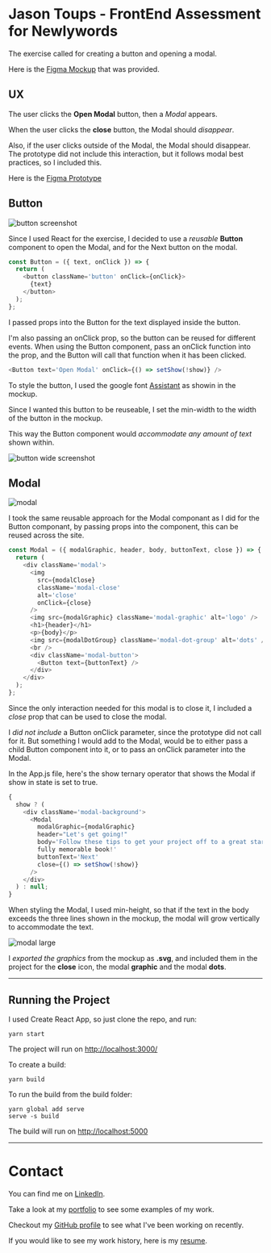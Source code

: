 # Jason Toups - FrontEnd Assessment for Newlywords

The exercise called for creating a button and opening a modal.

Here is the [Figma Mockup](https://www.figma.com/file/FEz10wy2GzzAsTJ7aVfvgZ/Newlywords-Modal-Mockup) that was provided.

## UX

The user clicks the **Open Modal** button, then a _Modal_ appears.

When the user clicks the **close** button, the Modal should _disappear_.

Also, if the user clicks outside of the Modal, the Modal should disappear. The prototype did not include this interaction, but it follows modal best practices, so I included this.

Here is the [Figma Prototype](https://www.figma.com/proto/FEz10wy2GzzAsTJ7aVfvgZ/Newlywords-Modal-Mockup?scaling=min-zoom&node-id=1%3A134)

## Button

![button screenshot](./public/screenshot-button.png)

Since I used React for the exercise, I decided to use a _reusable_ **Button** component to open the Modal, and for the Next button on the modal.

```javascript
const Button = ({ text, onClick }) => {
  return (
    <button className='button' onClick={onClick}>
      {text}
    </button>
  );
};
```

I passed props into the Button for the text displayed inside the button.

I'm also passing an onClick prop, so the button can be reused for different events. When using the Button component, pass an onClick function into the prop, and the Button will call that function when it has been clicked.

```javascript
<Button text='Open Modal' onClick={() => setShow(!show)} />
```

To style the button, I used the google font [Assistant](https://fonts.google.com/specimen/Assistant) as showin in the mockup.

Since I wanted this button to be reuseable, I set the min-width to the width of the button in the mockup.

This way the Button component would _accommodate any amount of text_ shown within.

![button wide screenshot](./public/screenshot-button-wide.png)

## Modal

![modal](./public/screenshot-modal.png)

I took the same reusable approach for the Modal componant as I did for the Button componant, by passing props into the component, this can be reused across the site.

```javascript
const Modal = ({ modalGraphic, header, body, buttonText, close }) => {
  return (
    <div className='modal'>
      <img
        src={modalClose}
        className='modal-close'
        alt='close'
        onClick={close}
      />
      <img src={modalGraphic} className='modal-graphic' alt='logo' />
      <h1>{header}</h1>
      <p>{body}</p>
      <img src={modalDotGroup} className='modal-dot-group' alt='dots' />
      <br />
      <div className='modal-button'>
        <Button text={buttonText} />
      </div>
    </div>
  );
};
```

Since the only interaction needed for this modal is to close it, I included a _close_ prop that can be used to close the modal.

I _did not include_ a Button onClick parameter, since the prototype did not call for it. But something I would add to the Modal, would be to either pass a child Button component into it, or to pass an onClick parameter into the Modal.

In the App.js file, here's the show ternary operator that shows the Modal if show in state is set to true.

```javascript
{
  show ? (
    <div className='modal-background'>
      <Modal
        modalGraphic={modalGraphic}
        header="Let's get going!"
        body='Follow these tips to get your project off to a great start and create a
        fully memorable book!'
        buttonText='Next'
        close={() => setShow(!show)}
      />
    </div>
  ) : null;
}
```

When styling the Modal, I used min-height, so that if the text in the body exceeds the three lines shown in the mockup, the modal will grow vertically to accommodate the text.

![modal large](./public/screenshot-modal-large.png)

I _exported the graphics_ from the mockup as **.svg**, and included them in the project for the **close** icon, the modal **graphic** and the modal **dots**.

---

## Running the Project

I used Create React App, so just clone the repo, and run:

```
yarn start
```

The project will run on [http://localhost:3000/](http://localhost:3000/)

To create a build:

```
yarn build
```

To run the build from the build folder:

```
yarn global add serve
serve -s build
```

The build will run on [http://localhost:5000](http://localhost:5000)

---

# Contact

You can find me on [LinkedIn](https://www.linkedin.com/in/jasontoups/).

Take a look at my [portfolio](https://jasontoups.github.io/) to see some examples of my work.

Checkout my [GitHub profile](https://github.com/JasonToups) to see what I've been working on recently.

If you would like to see my work history, here is my [resume](https://docs.google.com/document/d/1koaqjOgaks8QpRmC1oR1Wt6XSJJ_Woj40uLOFUwXjzA/edit?usp=sharing).
